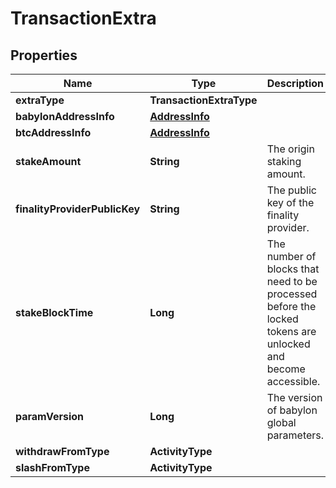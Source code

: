 

# TransactionExtra


## Properties

| Name | Type | Description | Notes |
|------------ | ------------- | ------------- | -------------|
|**extraType** | **TransactionExtraType** |  |  |
|**babylonAddressInfo** | [**AddressInfo**](AddressInfo.md) |  |  [optional] |
|**btcAddressInfo** | [**AddressInfo**](AddressInfo.md) |  |  [optional] |
|**stakeAmount** | **String** | The origin staking amount. |  [optional] |
|**finalityProviderPublicKey** | **String** | The public key of the finality provider. |  [optional] |
|**stakeBlockTime** | **Long** | The number of blocks that need to be processed before the locked tokens are unlocked and become accessible. |  [optional] |
|**paramVersion** | **Long** | The version of babylon global parameters. |  [optional] |
|**withdrawFromType** | **ActivityType** |  |  [optional] |
|**slashFromType** | **ActivityType** |  |  [optional] |



